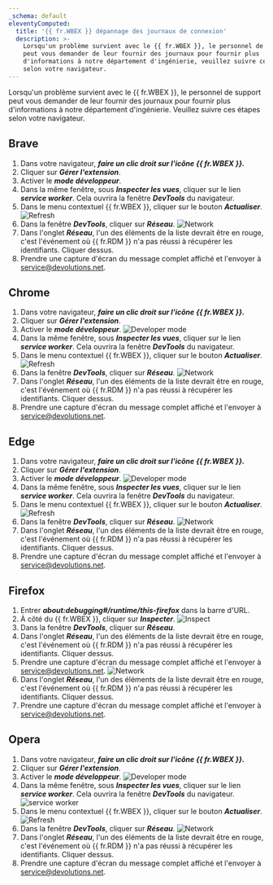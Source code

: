 ```yaml
---
_schema: default
eleventyComputed:
  title: '{{ fr.WBEX }} dépannage des journaux de connexion'
  description: >-
    Lorsqu'un problème survient avec le {{ fr.WBEX }}, le personnel de support
    peut vous demander de leur fournir des journaux pour fournir plus
    d'informations à notre département d'ingénierie, veuillez suivre ces étapes
    selon votre navigateur.
---
```

Lorsqu'un problème survient avec le {{ fr.WBEX }}, le personnel de support peut vous demander de leur fournir des journaux pour fournir plus d'informations à notre département d'ingénierie. Veuillez suivre ces étapes selon votre navigateur.

## Brave

1. Dans votre navigateur, ***faire un clic droit sur l'icône {{ fr.WBEX }}.***
2. Cliquer sur ***Gérer l'extension***.
3. Activer le ***mode développeur***.
4. Dans la même fenêtre, sous ***Inspecter les vues***, cliquer sur le lien ***service worker***. Cela ouvrira la fenêtre ***DevTools*** du navigateur.
5. Dans le menu contextuel {{ fr.WBEX }}, cliquer sur le bouton ***Actualiser***. ![Refresh](https://cdnweb.devolutions.net/docs/WBEX6001_2024_2.png)
6. Dans la fenêtre ***DevTools***, cliquer sur ***Réseau***. ![Network](https://cdnweb.devolutions.net/docs/WBEX6014_2024_2.png)
7. Dans l'onglet ***Réseau***, l'un des éléments de la liste devrait être en rouge, c'est l'événement où {{ fr.RDM }} n'a pas réussi à récupérer les identifiants. Cliquer dessus.
8. Prendre une capture d'écran du message complet affiché et l'envoyer à [service@devolutions.net](mailto:service@devolutions.net).

## Chrome

1. Dans votre navigateur, ***faire un clic droit sur l'icône {{ fr.WBEX }}.***
2. Cliquer sur ***Gérer l'extension***.
3. Activer le ***mode développeur***. ![Developer mode](https://cdnweb.devolutions.net/docs/docs_en_kb_KB4786.png)
4. Dans la même fenêtre, sous ***Inspecter les vues***, cliquer sur le lien ***service worker***. Cela ouvrira la fenêtre ***DevTools*** du navigateur.
5. Dans le menu contextuel {{ fr.WBEX }}, cliquer sur le bouton ***Actualiser***. ![Refresh](https://cdnweb.devolutions.net/docs/WBEX6001_2024_2.png)
6. Dans la fenêtre ***DevTools***, cliquer sur ***Réseau***. ![Network](https://cdnweb.devolutions.net/docs/WBEX6002_2024_2.png)
7. Dans l'onglet ***Réseau***, l'un des éléments de la liste devrait être en rouge, c'est l'événement où {{ fr.RDM }} n'a pas réussi à récupérer les identifiants. Cliquer dessus.
8. Prendre une capture d'écran du message complet affiché et l'envoyer à [service@devolutions.net](mailto:service@devolutions.net).

## Edge

1. Dans votre navigateur, ***faire un clic droit sur l'icône {{ fr.WBEX }}.***
2. Cliquer sur ***Gérer l'extension***.
3. Activer le ***mode développeur***. ![Developer mode](https://cdnweb.devolutions.net/docs/WBEX6010_2024_2.png)
4. Dans la même fenêtre, sous ***Inspecter les vues***, cliquer sur le lien ***service worker***. Cela ouvrira la fenêtre ***DevTools*** du navigateur.
5. Dans le menu contextuel {{ fr.WBEX }}, cliquer sur le bouton ***Actualiser***. ![Refresh](https://cdnweb.devolutions.net/docs/WBEX6001_2024_2.png)
6. Dans la fenêtre ***DevTools***, cliquer sur ***Réseau***. ![Network](https://cdnweb.devolutions.net/docs/WBEX6002_2024_2.png)
7. Dans l'onglet ***Réseau***, l'un des éléments de la liste devrait être en rouge, c'est l'événement où {{ fr.RDM }} n'a pas réussi à récupérer les identifiants. Cliquer dessus.
8. Prendre une capture d'écran du message complet affiché et l'envoyer à [service@devolutions.net](mailto:service@devolutions.net).

## Firefox

1. Entrer ***about:debugging#/runtime/this-firefox*** dans la barre d'URL.
2. À côté du {{ fr.WBEX }}, cliquer sur ***Inspecter***. ![Inspect](https://cdnweb.devolutions.net/docs/WBEX6003_2024_2.png)
3. Dans la fenêtre ***DevTools***, cliquer sur ***Réseau***.
4. Dans l'onglet ***Réseau***, l'un des éléments de la liste devrait être en rouge, c'est l'événement où {{ fr.RDM }} n'a pas réussi à récupérer les identifiants. Cliquer dessus.
5. Prendre une capture d'écran du message complet affiché et l'envoyer à [service@devolutions.net](mailto:service@devolutions.net). ![Network](https://cdnweb.devolutions.net/docs/WBEX6005_2024_2.png)
6. Dans l'onglet ***Réseau***, l'un des éléments de la liste devrait être en rouge, c'est l'événement où {{ fr.RDM }} n'a pas réussi à récupérer les identifiants. Cliquer dessus.
7. Prendre une capture d'écran du message complet affiché et l'envoyer à [service@devolutions.net](mailto:service@devolutions.net).

## Opera

1. Dans votre navigateur, ***faire un clic droit sur l'icône {{ fr.WBEX }}.***
2. Cliquer sur ***Gérer l'extension***.
3. Activer le ***mode développeur***. ![Developer mode](https://cdnweb.devolutions.net/docs/WBEX6009_2024_2.png)
4. Dans la même fenêtre, sous ***Inspecter les vues***, cliquer sur le lien ***service worker***. Cela ouvrira la fenêtre ***DevTools*** du navigateur. ![service worker](https://cdnweb.devolutions.net/docs/WBEX6007_2024_2.png)
5. Dans le menu contextuel {{ fr.WBEX }}, cliquer sur le bouton ***Actualiser***. ![Refresh](https://cdnweb.devolutions.net/docs/WBEX6001_2024_2.png)
6. Dans la fenêtre ***DevTools***, cliquer sur ***Réseau***. ![Network](https://cdnweb.devolutions.net/docs/WBEX6008_2024_2.png)
7. Dans l'onglet ***Réseau***, l'un des éléments de la liste devrait être en rouge, c'est l'événement où {{ fr.RDM }} n'a pas réussi à récupérer les identifiants. Cliquer dessus.
8. Prendre une capture d'écran du message complet affiché et l'envoyer à [service@devolutions.net](mailto:service@devolutions.net).
